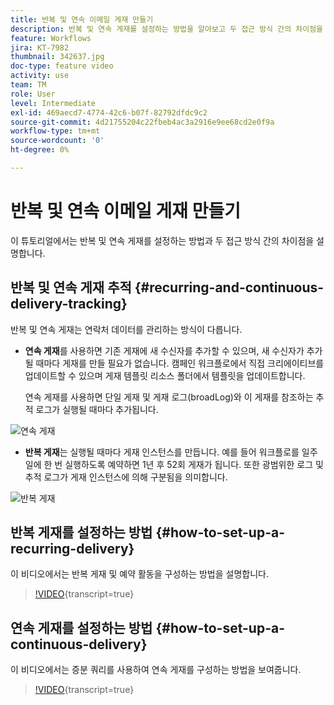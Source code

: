```yaml
---
title: 반복 및 연속 이메일 게재 만들기
description: 반복 및 연속 게재를 설정하는 방법을 알아보고 두 접근 방식 간의 차이점을 이해합니다.
feature: Workflows
jira: KT-7982
thumbnail: 342637.jpg
doc-type: feature video
activity: use
team: TM
role: User
level: Intermediate
exl-id: 469aecd7-4774-42c6-b07f-82792dfdc9c2
source-git-commit: 4d21755204c22fbeb4ac3a2916e9ee68cd2e0f9a
workflow-type: tm+mt
source-wordcount: '0'
ht-degree: 0%

---
```


# 반복 및 연속 이메일 게재 만들기

이 튜토리얼에서는 반복 및 연속 게재를 설정하는 방법과 두 접근 방식 간의 차이점을 설명합니다.

## 반복 및 연속 게재 추적 {#recurring-and-continuous-delivery-tracking}

반복 및 연속 게재는 연락처 데이터를 관리하는 방식이 다릅니다.

* **연속 게재**&#x200B;를 사용하면 기존 게재에 새 수신자를 추가할 수 있으며, 새 수신자가 추가될 때마다 게재를 만들 필요가 없습니다. 캠페인 워크플로에서 직접 크리에이티브를 업데이트할 수 있으며 게재 템플릿 리소스 폴더에서 템플릿을 업데이트합니다.

  연속 게재를 사용하면 단일 게재 및 게재 로그(broadLog)와 이 게재를 참조하는 추적 로그가 실행될 때마다 추가됩니다.

![연속 게재](/help/assets/delivery_continuous.jpg)

* **반복 게재**&#x200B;는 실행될 때마다 게재 인스턴스를 만듭니다. 예를 들어 워크플로를 일주일에 한 번 실행하도록 예약하면 1년 후 52회 게재가 됩니다. 또한 광범위한 로그 및 추적 로그가 게재 인스턴스에 의해 구분됨을 의미합니다.

![반복 게재](/help/assets/delivery_recurring.jpg)

## 반복 게재를 설정하는 방법 {#how-to-set-up-a-recurring-delivery}

이 비디오에서는 반복 게재 및 예약 활동을 구성하는 방법을 설명합니다.

>[!VIDEO](https://video.tv.adobe.com/v/342638?quality=12&learn=on){transcript=true}

## 연속 게재를 설정하는 방법 {#how-to-set-up-a-continuous-delivery}

이 비디오에서는 증분 쿼리를 사용하여 연속 게재를 구성하는 방법을 보여줍니다.

>[!VIDEO](https://video.tv.adobe.com/v/342637?quality=12&learn=on){transcript=true}
